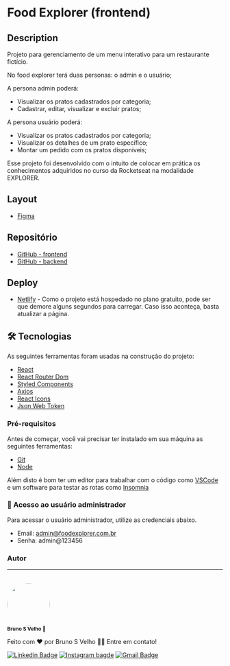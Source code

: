 # Food Explorer (frontend)

## Description

Projeto para gerenciamento de um menu interativo para um restaurante fictício.

No food explorer terá duas personas: o admin e o usuário;

A persona admin poderá:

* Visualizar os pratos cadastrados por categoria;
* Cadastrar, editar, visualizar e excluir pratos;

A persona usuário poderá:

* Visualizar os pratos cadastrados por categoria;
* Visualizar os detalhes de um prato específico;
* Montar um pedido com os pratos disponíveis;

Esse projeto foi desenvolvido com o intuito de colocar em prática
os conhecimentos adquiridos no curso da Rocketseat na modalidade EXPLORER.

## Layout

* [Figma](https://www.figma.com/community/file/1196874589259687769/food-explorer-v2)

## Repositório

* [GitHub - frontend](https://github.com/vbruno/RS-Explorer-Final-Frontend-FoodExplorer)
* [GitHub - backend](https://github.com/vbruno/RS-Explorer-Final-Backend-FoodExplorer)

## Deploy

* <a href="https://foodexplorer-bsv.netlify.app/" target="_blank">Netlify</a> -
Como o projeto está hospedado no plano gratuito, pode ser que demore alguns
segundos para carregar. Caso isso aconteça, basta atualizar a página.

## 🛠 Tecnologias

As seguintes ferramentas foram usadas na construção do projeto:

* [React](https://pt-br.reactjs.org/)
* [React Router Dom](https://reactrouter.com/web/guides/quick-start)
* [Styled Components](https://styled-components.com/)
* [Axios](https://axios-http.com/ptbr/docs/intro)
* [React Icons](https://react-icons.github.io/react-icons/)
* [Json Web Token](https://jwt.io/)

### Pré-requisitos

Antes de começar, você vai precisar ter instalado em sua máquina as seguintes ferramentas:

* [Git](https://git-scm.com)
* [Node](https://nodejs.org/en/)

Além disto é bom ter um editor para trabalhar com o código como [VSCode](https://code.visualstudio.com/)
e um software para testar as rotas como [Insomnia](https://insomnia.rest/download)

### 🎲 Acesso ao usuário administrador

Para acessar o usuário administrador, utilize as credenciais abaixo.

* Email: <admin@foodexplorer.com.br>
* Senha: admin@123456

### Autor

---
<br>
<a href="https://github.com/vbruno/">
  <img style="border-radius: 50%;"
    src="https://github.com/vbruno.png"
    width="100px;"
  />
  <br />
</a>
<sub><b>Bruno S Velho 🚀</b></sub>

Feito com ❤️ por Bruno S Velho 👋🏽 Entre em contato!

[![Linkedin Badge](https://img.shields.io/badge/-BrunoVelho-blue?style=flat-square&logo=Linkedin&logoColor=white&link=https://www.linkedin.com/in/brunovelho/)](https://www.linkedin.com/in/brunovelho/)
[![Instagram bagde](https://img.shields.io/badge/Bruno_S_Velho-E4405F?style=flat-square&logo=instagram&logoColor=white)](https://instagram.com/brunosvelho)
[![Gmail Badge](https://img.shields.io/badge/-bruno.velho@gmail.com-c14438?style=flat-square&logo=Gmail&logoColor=white&link=mailto:bruno.velho@gmail.com)](mailto:bruno.velho@gmail.com)

